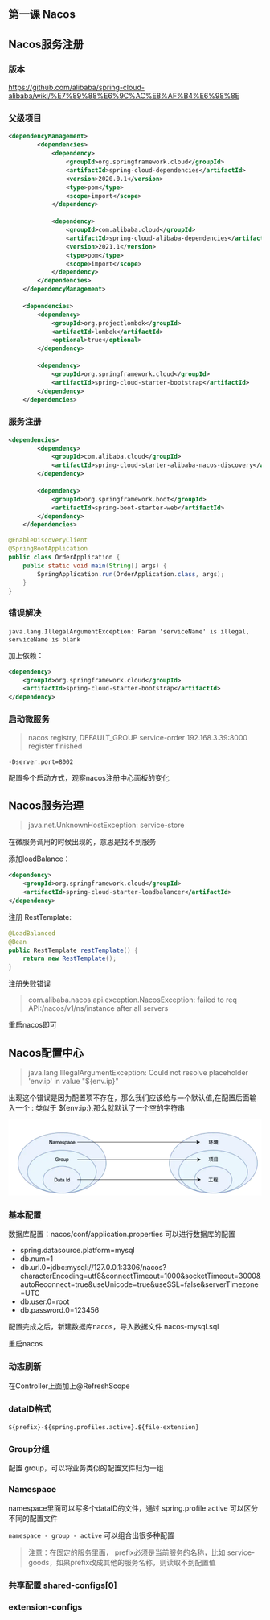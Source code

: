 ## 第一课 Nacos
## Nacos服务注册
### 版本
https://github.com/alibaba/spring-cloud-alibaba/wiki/%E7%89%88%E6%9C%AC%E8%AF%B4%E6%98%8E

### 父级项目
```xml
<dependencyManagement>
        <dependencies>
            <dependency>
                <groupId>org.springframework.cloud</groupId>
                <artifactId>spring-cloud-dependencies</artifactId>
                <version>2020.0.1</version>
                <type>pom</type>
                <scope>import</scope>
            </dependency>

            <dependency>
                <groupId>com.alibaba.cloud</groupId>
                <artifactId>spring-cloud-alibaba-dependencies</artifactId>
                <version>2021.1</version>
                <type>pom</type>
                <scope>import</scope>
            </dependency>
        </dependencies>
    </dependencyManagement>

    <dependencies>
        <dependency>
            <groupId>org.projectlombok</groupId>
            <artifactId>lombok</artifactId>
            <optional>true</optional>
        </dependency>

        <dependency>
            <groupId>org.springframework.cloud</groupId>
            <artifactId>spring-cloud-starter-bootstrap</artifactId>
        </dependency>
    </dependencies>
```

### 服务注册
```xml
<dependencies>
        <dependency>
            <groupId>com.alibaba.cloud</groupId>
            <artifactId>spring-cloud-starter-alibaba-nacos-discovery</artifactId>
        </dependency>

        <dependency>
            <groupId>org.springframework.boot</groupId>
            <artifactId>spring-boot-starter-web</artifactId>
        </dependency>
    </dependencies>
```

```java
@EnableDiscoveryClient
@SpringBootApplication
public class OrderApplication {
    public static void main(String[] args) {
        SpringApplication.run(OrderApplication.class, args);
    }
}

```
### 错误解决
```
java.lang.IllegalArgumentException: Param 'serviceName' is illegal, serviceName is blank
```

加上依赖：
```xml
<dependency>
    <groupId>org.springframework.cloud</groupId>
    <artifactId>spring-cloud-starter-bootstrap</artifactId>
</dependency>

```

### 启动微服务
> nacos registry, DEFAULT_GROUP service-order 192.168.3.39:8000 register finished

```
-Dserver.port=8002
```

配置多个启动方式，观察nacos注册中心面板的变化

## Nacos服务治理

> java.net.UnknownHostException: service-store

在微服务调用的时候出现的，意思是找不到服务

添加loadBalance：
```xml
<dependency>
    <groupId>org.springframework.cloud</groupId>
    <artifactId>spring-cloud-starter-loadbalancer</artifactId>
</dependency>
```

注册 RestTemplate:
```java
@LoadBalanced
@Bean
public RestTemplate restTemplate() {
    return new RestTemplate();
}
```

注册失败错误
> com.alibaba.nacos.api.exception.NacosException: failed to req API:/nacos/v1/ns/instance after all servers

重启nacos即可

## Nacos配置中心

> java.lang.IllegalArgumentException: Could not resolve placeholder 'env.ip' in value "${env.ip}"

出现这个错误是因为配置项不存在，那么我们应该给与一个默认值,在配置后面输入一个 : 类似于 ${env:ip:},那么就默认了一个空的字符串

![img.png](files/img.png)
### 基本配置
数据库配置：nacos/conf/application.properties  可以进行数据库的配置
- spring.datasource.platform=mysql
- db.num=1
- db.url.0=jdbc:mysql://127.0.0.1:3306/nacos?characterEncoding=utf8&connectTimeout=1000&socketTimeout=3000&autoReconnect=true&useUnicode=true&useSSL=false&serverTimezone=UTC
- db.user.0=root
- db.password.0=123456

配置完成之后，新建数据库nacos，导入数据文件 nacos-mysql.sql

重启nacos

### 动态刷新
在Controller上面加上@RefreshScope

### dataID格式
`${prefix}-${spring.profiles.active}.${file-extension}`

### Group分组

配置 group，可以将业务类似的配置文件归为一组

### Namespace

namespace里面可以写多个dataID的文件，通过 spring.profile.active 可以区分不同的配置文件

`namespace - group - active` 可以组合出很多种配置

> 注意：在固定的服务里面， prefix必须是当前服务的名称，比如 service-goods，如果prefix改成其他的服务名称，则读取不到配置值

### 共享配置 shared-configs[0]
### extension-configs
